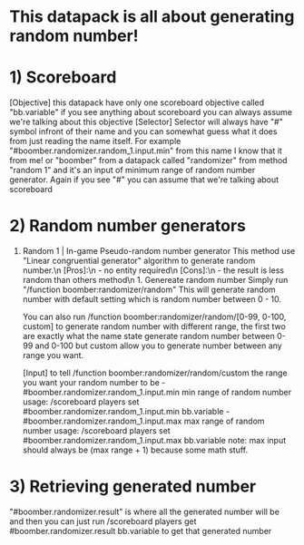# This datapack is all about generating random number!

# 1) Scoreboard
  [Objective]
    this datapack have only one scoreboard objective called "bb.variable" if you see anything about scoreboard you can always assume we're talking about this objective
  [Selector]
    Selector will always have "#" symbol infront of their name and you can somewhat guess what it does from just reading the name itself. 
    For example "#boomber.randomizer.random_1.input.min" from this name I know that it from me! or "boomber" from a datapack called "randomizer" from method "random 1" and it's an input of minimum range of random number generator.
    Again if you see "#" you can assume that we're talking about scoreboard

# 2) Random number generators
  1. Random 1 | In-game Pseudo-random number generator
    This method use "Linear congruential generator" algorithm to generate random number.\n
    [Pros]:\n
     \- no entity required\n
    [Cons]:\n
     \- the result is less random than others method\n
    1. Genereate random number
	  Simply run "/function boomber:randomizer/random" This will generate random number with default setting which is random number between 0 - 10.

      You can also run /function boomber:randomizer/random/[0-99, 0-100, custom] to generate random number with different range, the first two are exactly what the name state generate random number between 0-99 and 0-100 but custom allow you to generate number between any range you want.

      [Input] to tell /function boomber:randomizer/random/custom the range you want your random number to be
       \- #boomber.randomizer.random_1.input.min
          min range of random number
          usage: /scoreboard players set #boomber.randomizer.random_1.input.min bb.variable <n>
       \- #boomber.randomizer.random_1.input.max
          max range of random number
          usage: /scoreboard players set #boomber.randomizer.random_1.input.max bb.variable <n>
        note: max input should always be (max range + 1) because some math stuff.

# 3) Retrieving generated number
  "#boomber.randomizer.result" is where all the generated number will be and then you can just run /scoreboard players get #boomber.randomizer.result bb.variable to get that generated number